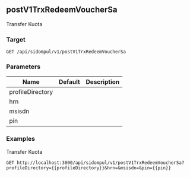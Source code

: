## postV1TrxRedeemVoucherSa
Transfer Kuota

### Target
```
GET /api/sidompul/v1/postV1TrxRedeemVoucherSa
```

### Parameters
Name | Default | Description
--- | --- | ---
profileDirectory||
hrn||
msisdn||
pin||



### Examples
Transfer Kuota
```
GET http://localhost:3000/api/sidompul/v1/postV1TrxRedeemVoucherSa?profileDirectory={{profileDirectory}}&hrn=&msisdn=&pin={{pin}}
```

